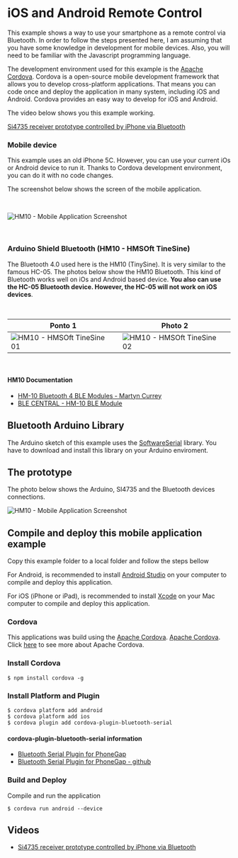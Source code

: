 # iOS and Android Remote Control

This example shows a way to use your smartphone as a remote control via Bluetooth. In order to follow the steps presented here, I am assuming that you have some knowledge in development for mobile devices. Also, you will need to be familiar with the Javascript programming language.

The development environment used for this example is the [Apache Cordova](https://cordova.apache.org/docs/en/latest/guide/overview/index.html). Cordova is a open-source mobile development framework that allows you to develop cross-platform applications. That means you can code once and deploy the application in many system, including iOS and Android. 
Cordova provides an easy way to develop for iOS and Android.


The video below shows you this example working. 

[Si4735 receiver prototype controlled by iPhone via Bluetooth](https://youtu.be/Yc9DHl7yQZ0)


### Mobile device

This example uses an old iPhone 5C. However, you can use your current iOs or Android device to run it. Thanks to Cordova development environment, you can do it with no code changes.

The screenshot below shows the screen of the mobile application. 

<BR> 

![HM10 - Mobile Application Screenshot](https://github.com/pu2clr/SI4735/blob/master/extras/images/mobile_0001.png)

<BR> 

### Arduino Shield Bluetooth (HM10 - HMSOft TineSine)

The Bluetooth 4.0 used here is the HM10 (TinySine). It is very similar to the famous HC-05. The photos below show the HM10 Bluetooth. This kind of Bluetooth works well on iOs and Android based device. __You also can use the HC-05 Bluetooth device. However, the HC-05 will not work on iOS devices__. 

<BR>

|  Ponto 1 | Photo 2 | 
| -------- | ------- |
| ![HM10 - HMSOft TineSine 01](https://github.com/pu2clr/SI4735/blob/master/extras/images/BT01BLE.png) | ![HM10 - HMSOft TineSine 02](https://github.com/pu2clr/SI4735/blob/master/extras/images/BT02BLE.png) |

<BR>


#### HM10 Documentation

* [HM-10 Bluetooth 4 BLE Modules - Martyn Currey](http://www.martyncurrey.com/hm-10-bluetooth-4ble-modules/)
* [BLE CENTRAL - HM-10 BLE Module](http://blog.blecentral.com/2015/05/05/hm-10-peripheral/)


## Bluetooth Arduino Library 

The Arduino sketch of this example uses the [SoftwareSerial](https://github.com/PaulStoffregen/SoftwareSerial) library. You have to download and install this library on your Arduino enviroment.    


## The prototype

The photo below shows the Arduino, SI4735 and the Bluetooth devices connections. 

![HM10 - Mobile Application Screenshot](https://github.com/pu2clr/SI4735/blob/master/extras/images/iPHONE_01.png)



## Compile and deploy this mobile application example

Copy this example folder to a local folder and follow the steps bellow

For Android, is recommended to install [Android Studio](http://developer.android.com/sdk/index.html) on your computer to compile and deploy this application. 

For iOS (iPhone or iPad), is recommended to install [Xcode](https://developer.apple.com/xcode/) on your Mac computer to compile and deploy this application.


### Cordova 

This applications was build using the [Apache Cordova](https://cordova.apache.org/docs/en/latest/guide/overview/index.html). 
[Apache Cordova](https://cordova.apache.org/docs/en/latest/guide/overview/index.html). Click [here](https://cordova.apache.org/docs/en/latest/guide/overview/index.html) to see more about Apache Cordova.

### Install Cordova

    $ npm install cordova -g


### Install Platform and Plugin

    $ cordova platform add android
    $ cordova platform add ios
    $ cordova plugin add cordova-plugin-bluetooth-serial


#### cordova-plugin-bluetooth-serial information

* [Bluetooth Serial Plugin for PhoneGap](https://www.npmjs.com/package/cordova-plugin-bluetooth-serial)
* [Bluetooth Serial Plugin for PhoneGap - github](https://github.com/don/BluetoothSerial)


### Build and Deploy

Compile and run the application

    $ cordova run android --device



## Videos 

- [Si4735 receiver prototype controlled by iPhone via Bluetooth](https://youtu.be/Yc9DHl7yQZ0)





